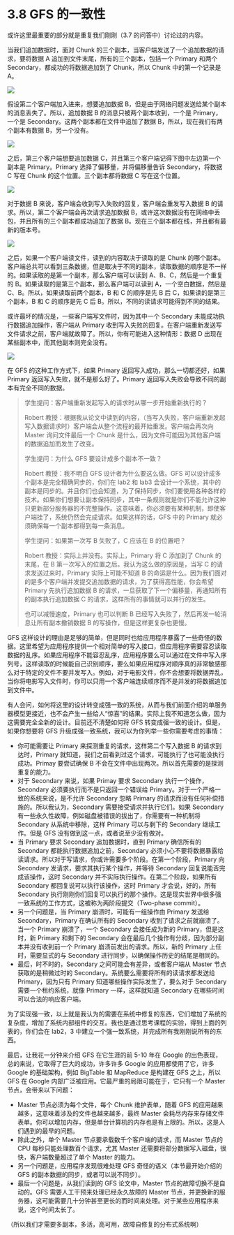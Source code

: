 # 3.8 GFS 的一致性

或许这里最重要的部分就是重复我们刚刚（3.7 的问答中）讨论过的内容。

当我们追加数据时，面对 Chunk 的三个副本，当客户端发送了一个追加数据的请求，要将数据 A 追加到文件末尾，所有的三个副本，包括一个 Primary 和两个 Secondary，都成功的将数据追加到了 Chunk，所以 Chunk 中的第一个记录是 A。

![](<../assets/image (252).png>)

假设第二个客户端加入进来，想要追加数据 B，但是由于网络问题发送给某个副本的消息丢失了。所以，追加数据 B 的消息只被两个副本收到，一个是 Primary，一个是 Secondary。这两个副本都在文件中追加了数据 B，所以，现在我们有两个副本有数据 B，另一个没有。

![](<../assets/image (253).png>)

之后，第三个客户端想要追加数据 C，并且第三个客户端记得下图中左边第一个副本是 Primary。Primary 选择了偏移量，并将偏移量告诉 Secondary，将数据 C 写在 Chunk 的这个位置。三个副本都将数据 C 写在这个位置。

![](<../assets/image (254).png>)

对于数据 B 来说，客户端会收到写入失败的回复，客户端会重发写入数据 B 的请求。所以，第二个客户端会再次请求追加数据 B，或许这次数据没有在网络中丢包，并且所有的三个副本都成功追加了数据 B。现在三个副本都在线，并且都有最新的版本号。

![](<../assets/image (255).png>)

之后，如果一个客户端读文件，读到的内容取决于读取的是 Chunk 的哪个副本。客户端总共可以看到三条数据，但是取决于不同的副本，读取数据的顺序是不一样的。如果读取的是第一个副本，那么客户端可以读到 A、B、C，然后是一个重复的 B。如果读取的是第三个副本，那么客户端可以读到 A，一个空白数据，然后是 C、B。所以，如果读取前两个副本，B 和 C 的顺序是先 B 后 C，如果读的是第三个副本，B 和 C 的顺序是先 C 后 B。所以，不同的读请求可能得到不同的结果。

或许最坏的情况是，一些客户端写文件时，因为其中一个 Secondary 未能成功执行数据追加操作，客户端从 Primary 收到写入失败的回复。在客户端重新发送写文件请求之前，客户端就故障了。所以，你有可能进入这种情形：数据 D 出现在某些副本中，而其他副本则完全没有。

![](<../assets/image (256).png>)

在 GFS 的这种工作方式下，如果 Primary 返回写入成功，那么一切都还好，如果 Primary 返回写入失败，就不是那么好了。Primary 返回写入失败会导致不同的副本有完全不同的数据。

> 学生提问：客户端重新发起写入的请求时从哪一步开始重新执行的？
>
> Robert 教授：根据我从论文中读到的内容，（当写入失败，客户端重新发起写入数据请求时）客户端会从整个流程的最开始重发。客户端会再次向 Master 询问文件最后一个 Chunk 是什么，因为文件可能因为其他客户端的数据追加而发生了改变。
>
> 学生提问：为什么 GFS 要设计成多个副本不一致？
>
> Robert 教授：我不明白 GFS 设计者为什么要这么做。GFS 可以设计成多个副本是完全精确同步的，你们在 lab2 和 lab3 会设计一个系统，其中的副本是同步的。并且你们也会知道，为了保持同步，你们要使用各种各样的技术。如果你们想要让副本保持同步，其中一条规则就是你们不能允许这种只更新部分服务器的不完整操作。这意味着，你必须要有某种机制，即使客户端挂了，系统仍然会完成请求。如果这样的话，GFS 中的 Primary 就必须确保每一个副本都得到每一条消息。
>
> 学生提问：如果第一次写 B 失败了，C 应该在 B 的位置吧？
>
> Robert 教授：实际上并没有。实际上，Primary 将 C 添加到了 Chunk 的末尾，在 B 第一次写入的位置之后。我认为这么做的原因是，当写 C 的请求发送过来时，Primary 实际上可能不知道 B 的命运是什么。因为我们面对的是多个客户端并发提交追加数据的请求，为了获得高性能，你会希望 Primary 先执行追加数据 B 的请求，一旦获取了下一个偏移量，再通知所有的副本执行追加数据 C 的请求，这样所有的事情就可以并行的发生。
>
> 也可以减慢速度，Primary 也可以判断 B 已经写入失败了，然后再发一轮消息让所有副本撤销数据 B 的写操作，但是这样更复杂也更慢。

GFS 这样设计的理由是足够的简单，但是同时也给应用程序暴露了一些奇怪的数据。这里希望为应用程序提供一个相对简单的写入接口，但应用程序需要容忍读取数据的乱序。如果应用程序不能容忍乱序，应用程序要么可以通过在文件中写入序列号，这样读取的时候能自己识别顺序，要么如果应用程序对顺序真的非常敏感那么对于特定的文件不要并发写入。例如，对于电影文件，你不会想要将数据弄乱，当你将电影写入文件时，你可以只用一个客户端连续顺序而不是并发的将数据追加到文件中。

有人会问，如何将这里的设计转变成强一致的系统，从而与我们前面介绍的单服务器模型更接近，也不会产生一些给人“惊喜”的结果。实际上我不知道怎么做，因为这需要完全全新的设计。目前还不清楚如何将 GFS 转变成强一致的设计。但是，如果你想要将 GFS 升级成强一致系统，我可以为你列举一些你需要考虑的事情：

- 你可能需要让 Primary 来探测重复的请求，这样第二个写入数据 B 的请求到达时，Primary 就知道，我们之前看到过这个请求，可能执行了也可能没执行成功。Primay 要尝试确保 B 不会在文件中出现两次。所以首先需要的是探测重复的能力。
- 对于 Secondary 来说，如果 Primay 要求 Secondary 执行一个操作，Secondary 必须要执行而不是只返回一个错误给 Primary。对于一个严格一致的系统来说，是不允许 Secondary 忽略 Primary 的请求而没有任何补偿措施的。所以我认为，Secondary 需要接受请求并执行它们。如果 Secondary 有一些永久性故障，例如磁盘被错误的拔出了，你需要有一种机制将 Secondary 从系统中移除，这样 Primary 可以与剩下的 Secondary 继续工作。但是 GFS 没有做到这一点，或者说至少没有做对。
- 当 Primary 要求 Secondary 追加数据时，直到 Primary 确信所有的 Secondary 都能执行数据追加之前，Secondary 必须小心不要将数据暴露给读请求。所以对于写请求，你或许需要多个阶段。在第一个阶段，Primary 向 Secondary 发请求，要求其执行某个操作，并等待 Secondary 回复说能否完成该操作，这时 Secondary 并不实际执行操作。在第二个阶段，如果所有 Secondary 都回复说可以执行该操作，这时 Primary 才会说，好的，所有 Secondary 执行刚刚你们回复可以执行的那个操作。这是现实世界中很多强一致系统的工作方式，这被称为两阶段提交（Two-phase commit）。
- 另一个问题是，当 Primary 崩溃时，可能有一组操作由 Primary 发送给 Secondary，Primary 在确认所有的 Secondary 收到了请求之前就崩溃了。当一个 Primary 崩溃了，一个 Secondary 会接任成为新的 Primary，但是这时，新 Primary 和剩下的 Secondary 会在最后几个操作有分歧，因为部分副本并没有收到前一个 Primary 崩溃前发出的请求。所以，新的 Primary 上任时，需要显式的与 Secondary 进行同步，以确保操作历史的结尾是相同的。
- 最后，时不时的，Secondary 之间可能会有差异，或者客户端从 Master 节点获取的是稍微过时的 Secondary。系统要么需要将所有的读请求都发送给 Primary，因为只有 Primary 知道哪些操作实际发生了，要么对于 Secondary 需要一个租约系统，就像 Primary 一样，这样就知道 Secondary 在哪些时间可以合法的响应客户端。

为了实现强一致，以上就是我认为的需要在系统中修复的东西，它们增加了系统的复杂度，增加了系统内部组件的交互。我也是通过思考课程的实验，得到上面的列表的，你们会在 lab2，3 中建立一个强一致系统，并完成所有我刚刚说所有的东西。

最后，让我花一分钟来介绍 GFS 在它生涯的前 5-10 年在 Google 的出色表现，总的来说，它取得了巨大的成功，许多许多 Google 的应用都使用了它，许多 Google 的基础架构，例如 BigTable 和 MapReduce 是构建在 GFS 之上，所以 GFS 在 Google 内部广泛被应用。它最严重的局限可能在于，它只有一个 Master 节点，会带来以下问题：

- Master 节点必须为每个文件，每个 Chunk 维护表单，随着 GFS 的应用越来越多，这意味着涉及的文件也越来越多，最终 Master 会耗尽内存来存储文件表单。你可以增加内存，但是单台计算机的内存也是有上限的。所以，这是人们遇到的最早的问题。
- 除此之外，单个 Master 节点要承载数千个客户端的请求，而 Master 节点的 CPU 每秒只能处理数百个请求，尤其 Master 还需要将部分数据写入磁盘，很快，客户端数量超过了单个 Master 的能力。
- 另一个问题是，应用程序发现很难处理 GFS 奇怪的语义（本节最开始介绍的 GFS 的副本数据的同步，或者可以说不同步）。
- 最后一个问题是，从我们读到的 GFS 论文中，Master 节点的故障切换不是自动的。GFS 需要人工干预来处理已经永久故障的 Master 节点，并更换新的服务器，这可能需要几十分钟甚至更长的而时间来处理。对于某些应用程序来说，这个时间太长了。

（所以我们才需要多副本，多活，高可用，故障自修复的分布式系统啊）
